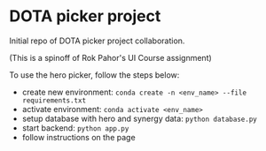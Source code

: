 # DOTA picker project

Initial repo of DOTA picker project collaboration.

(This is a spinoff of Rok Pahor's UI Course assignment)

To use the hero picker, follow the steps below:

* create new environment: `conda create -n <env_name> --file requirements.txt`
* activate environment: `conda activate <env_name>`
* setup database with hero and synergy data: `python database.py`
* start backend: `python app.py`
* follow instructions on the page

